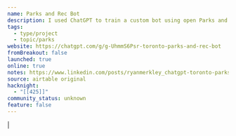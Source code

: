 ```yaml
---
name: Parks and Rec Bot
description: I used ChatGPT to train a custom bot using open Parks and Rec data -- facilities, locations, programming, hours of operation -- to train a custom Toronto Parks and Rec Bot. Ask it a question, like "I have two kids, 5 and 12, and I want them to both take swimming on Saturdays" and get help finding the right classes.
tags:
  - type/project
  - topic/parks
website: https://chatgpt.com/g/g-UhmmS6Psr-toronto-parks-and-rec-bot
fromBreakout: false
launched: true
online: true
notes: https://www.linkedin.com/posts/ryanmerkley_chatgpt-toronto-parks-and-rec-bot-activity-7130056310514974720-C9MD/?trk=public_profile_like_view
source: airtable original
hacknight:
  - "[[425]]"
community_status: unknown
feature: false
---
```

|
